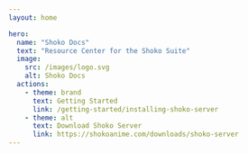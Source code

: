 ```yaml
---
layout: home

hero:
  name: "Shoko Docs"
  text: "Resource Center for the Shoko Suite"
  image:
    src: /images/logo.svg
    alt: Shoko Docs
  actions:
    - theme: brand
      text: Getting Started
      link: /getting-started/installing-shoko-server
    - theme: alt
      text: Download Shoko Server
      link: https://shokoanime.com/downloads/shoko-server
---
```


<Features 
    groupTitle="Quick Links to Popular Pages"
    :features="[
    { 
        title: 'Plex Integration', 
        info: 'Learn how to integrate Shoko with Plex using Shoko Relay or Shoko Metadata.', 
        icon: 'images/plex.svg',
        link: 'plex/installing-agents-scanners'
    },
    { 
        title: 'Jellyfin Integration', 
        info: 'Learn how to integrate Shoko with Plex using Shokofin.', 
        icon: 'images/jellyfin.svg',
        link: 'jellyfin/installing-shokofin'
    },
    { 
        title: 'Kodi Integration', 
        info: 'Learn how to integrate Shoko with Plex using Shokodi', 
        icon: 'images/kodi.svg',
        link: 'kodi/installing-shokodi'
    },
    { 
        title: 'WebUI Theming', 
        info: 'Learn how to customize the Shoko WebUI with themes.', 
        icon: 'Palette',
        link: 'shoko-server/webui-themes'
    },
    { 
        title: 'Renamer Setup', 
        info: 'Learn how to include a Renamer in your Shoko setup.', 
        icon: 'FilePenLine',
        link: 'renamer-plugins/available-renamers'
    },
    { 
        title: 'Frequency Asked Questions', 
        info: 'We\'ve complied a list of the most common questions and answers.', 
        icon: 'CircleHelp',
        link: 'faq'
    }
    ]"
  />